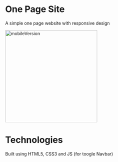 <h1>One Page Site</h1>
<p>A simple one page website with responsive design</p>
<img width="294" alt="mobileVersion" src="https://user-images.githubusercontent.com/50706289/58581215-aac03680-8257-11e9-8ea2-2ba91f0968da.png">

<h1>Technologies</h1>
<p>Built using HTML5, CSS3 and JS (for toogle Navbar)</p>
